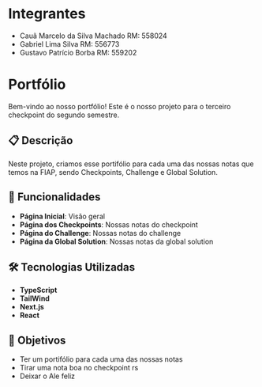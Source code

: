 # Integrantes

- Cauã Marcelo da Silva Machado RM: 558024
- Gabriel Lima Silva RM: 556773
- Gustavo Patrício Borba RM: 559202


# Portfólio 

Bem-vindo ao nosso portfólio! Este é o nosso projeto para o terceiro checkpoint do segundo semestre.

## 📋 Descrição

Neste projeto, criamos esse portifólio para cada uma das nossas notas que temos na FIAP, sendo Checkpoints, Challenge e Global Solution.

## 🚀 Funcionalidades

- **Página Inicial**: Visão geral
- **Página dos Checkpoints**: Nossas notas do checkpoint
- **Página do Challenge**: Nossas notas do challenge
- **Página da Global Solution**: Nossas notas da global solution

## 🛠️ Tecnologias Utilizadas

- **TypeScript**
- **TailWind**
- **Next.js**
- **React**
  

## 🎯 Objetivos

- Ter um portifólio para cada uma das nossas notas
- Tirar uma nota boa no checkpoint rs
- Deixar o Ale feliz


